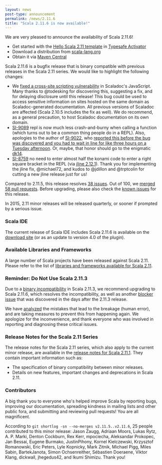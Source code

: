 ```yaml
---
layout: news
post-type: announcement
permalink: /news/2.11.6
title: "Scala 2.11.6 is now available!"
---
```

We are very pleased to announce the availability of Scala 2.11.6!

* Get started with the [Hello Scala 2.11 template](https://typesafe.com/activator/template/hello-scala-2_11) in [Typesafe Activator](https://typesafe.com/platform/getstarted)
* Download a distribution from [scala-lang.org](http://scala-lang.org/download/2.11.6.html)
* Obtain it via [Maven Central](http://search.maven.org/#search%7Cga%7C1%7Cg%3A%22org.scala-lang%22%20AND%20v%3A%222.11.6%22)

Scala 2.11.6 is a bugfix release that is binary compatible with previous releases in the Scala 2.11 series. We would like to highlight the following changes:

 - We [fixed a cross-site scripting vulnerability](https://github.com/scala/scala/pull/4350) in Scaladoc's JavaScript. Many thanks to @todesking for discovering this, suggesting a fix, and for delaying disclosure until this release! This bug could be used to access sensitive information on sites hosted on the same domain as Scaladoc-generated documentation. All previous versions of Scaladoc are affected (Scala 2.10.5 includes the fix as well). We do recommend, as a general precaution, to host Scaladoc documentation on its own domain.
 - [SI-9089](https://issues.scala-lang.org/browse/SI-9089) repl is now much less crash-and-burny when calling a function (which turns out to be a common thing people do in a REPL). Also, apologies to the author of [SI-9022](https://issues.scala-lang.org/browse/SI-9022), who [reported this before the bug was discovered and you had to wait in line for like three hours on a Tuesday afternoon](https://issues.scala-lang.org/browse/SI-9022#comment-71996). Or, maybe, that honor should go to the enigmatic [dk14](http://stackoverflow.com/questions/27213616/why-specialized-annotation-doesnt-work-for-asinstanceof/27221875).
 - [SI-8759](https://issues.scala-lang.org/browse/SI-8759) no need to enter almost half the konami code to enter a right square bracket in the REPL (via [jline 2.12.1](https://github.com/jline/jline2/pull/175)). Thank you for implementing the jline fix, @michael72, and kudos to @jdillon and @trptcolin for cutting a new jline release just for us!

Compared to 2.11.5, this release resolves [38 issues](https://issues.scala-lang.org/issues/?jql=project%20%3D%20SI%20AND%20resolution%20%3D%20Fixed%20AND%20fixVersion%20in%20%28%22Scala%202.11.6%22%29%20ORDER%20BY%20component%20ASC%2C%20priority%20DESC). Out of 100, we [merged 58 pull requests](https://github.com/scala/scala/pulls?q=is%3Apr+is%3Amerged+milestone%3A2.11.6). Before upgrading, please also check the [known issues](https://issues.scala-lang.org/issues/?jql=project%20%3D%20SI%20AND%20status%3Dopen%20AND%20affectedVersion%20%3D%20%22Scala%202.11.6%22%20and%20fixVersion%20%3E%3D%20%22Scala%202.11.6%22%20ORDER%20BY%20component%20ASC%2C%20priority%20DESC) for this release.

In 2015, 2.11 minor releases will be released quarterly, or sooner if prompted by a serious issue.

### Scala IDE
The current release of Scala IDE includes Scala 2.11.6 is available on the [download site](http://scala-ide.org/download/sdk.html) (or as an update to version 4.0 of the plugin).

### Available Libraries and Frameworks

A large number of Scala projects have been released against Scala 2.11. Please refer to the list of [libraries and frameworks available for Scala 2.11](https://github.com/scala/make-release-notes/blob/2.11.x/projects-2.11.md).

### Reminder: Do Not Use Scala 2.11.3
Due to a [binary incompatibility](https://issues.scala-lang.org/browse/SI-8899) in Scala 2.11.3, we recommend upgrading to Scala 2.11.6, which resolves the incompatibility, as well as another [blocker issue](https://issues.scala-lang.org/browse/SI-8900) that was discovered in the days after the 2.11.3 release.

We have [analyzed](https://groups.google.com/d/msg/scala-internals/SSD9BNJaFbU/rACBkHrs2JEJ) the mistakes that lead to the breakage (human error), and are taking measures to prevent this from happening again. We apologize for the inconvenience, and thank everyone who was involved in reporting and diagnosing these critical issues.

### Release Notes for the Scala 2.11 Series

The release notes for the Scala 2.11 series, which also apply to the current minor release, are available in the [release notes for Scala 2.11.1](http://scala-lang.org/news/2.11.1). They contain important information such as:

* The specification of binary compatibility between minor releases.
* Details on new features, important changes and deprecations in Scala 2.11.

### Contributors

A big thank you to everyone who's helped improve Scala by reporting bugs, improving our documentation, spreading kindness in mailing lists and other public fora, and submitting and reviewing pull requests! You are all magnificent.

According to `git shortlog -sn --no-merges v2.11.5..v2.11.6`, 25 people contributed to this minor release:
Jason Zaugg, Adriaan Moors, Lukas Rytz, A. P. Marki, Denton Cockburn, Rex Kerr, mpociecha, Aleksandar Prokopec, Jan Bessai, Eugene Burmako, JustinPihony, Kornel Kielczewski, Krzysztof Romanowski, Eric Peters, Lyle Kopnicky, Mark Zitnik, Michael Pigg, Miles Sabin, BartekJanota, Simon Ochsenreither, Sébastien Doeraene, Viktor Klang, dickwall, jhegedus42, and Ikumi Shimizu. Thank you!